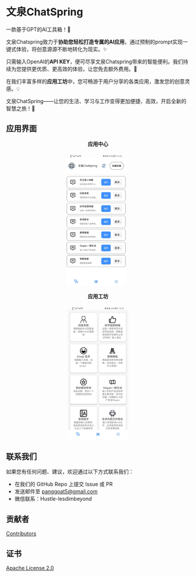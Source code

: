 # 文泉ChatSpring

一款基于GPT的AI工具箱！🚀

文泉Chatspring致力于**协助您轻松打造专属的AI应用**，通过预制的prompt实现一键式体验，将创意源源不断地转化为现实。✨

只需输入OpenAI的**API KEY**，便可尽享文泉Chatspring带来的智能便利。我们持续为您提供更优质、更高效的体验，让您免去额外费用。🎉

在我们丰富多样的**应用工坊**中，您可畅游于用户分享的各类应用，激发您的创意灵感。💡

文泉ChatSpring——让您的生活、学习与工作变得更加便捷、高效，开启全新的智慧之旅！🌟

## 应用界面

<div align="center">
  <p><strong>应用中心</strong></p>
  <img src="README.assets/1.jpg" alt="1" width="33%" style="margin-right: 2%;" />
  <p><strong>应用工坊</strong></p>
  <img src="README.assets/2.jpg" alt="2" width="33%" />
</div>


## 联系我们
如果您有任何问题、建议，欢迎通过以下方式联系我们：
- 在我们的 GitHub Repo 上提交 Issue 或 PR
- 发送邮件至 panggoat5@gmail.com
- 微信联系：Hustle-lesdimbeyond


## 贡献者

[Contributors](https://github.com/Goat11/ChatSpring/graphs/contributors)

## 证书

[Apache License 2.0](https://www.apache.org/licenses/LICENSE-2.0)
